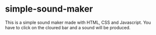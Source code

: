 # simple-sound-maker
This is a simple sound maker made with HTML, CSS and Javascript. You have to click on the cloured bar and a sound will be produced.
